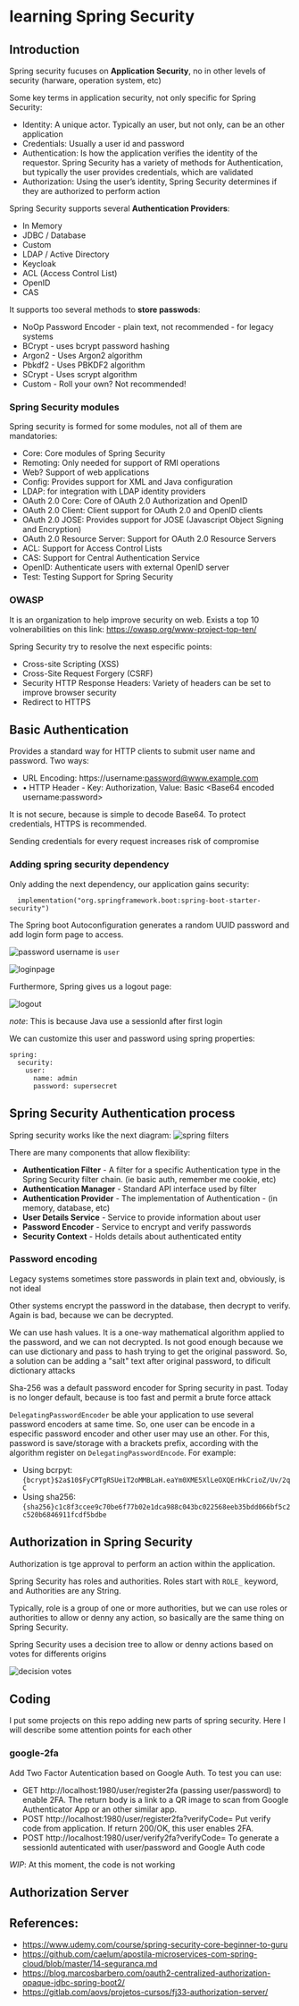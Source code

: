# learning Spring Security

## Introduction
Spring security fucuses on **Application Security**, no in other levels of security (harware, operation system, etc)

Some key terms in application security, not only specific for Spring Security:
- Identity: A unique actor. Typically an user, but not only, can be an other application
- Credentials: Usually a user id and password
- Authentication: Is how the application verifies the identity of the requestor. Spring Security has a variety of methods for Authentication, but typically the user provides credentials, which are validated
- Authorization: Using the user’s identity, Spring Security determines if they are authorized to perform action

Spring Security supports several **Authentication Providers**:
- In Memory
- JDBC / Database
- Custom
- LDAP / Active Directory
- Keycloak
- ACL (Access Control List)
- OpenID
- CAS

It supports too several methods to **store passwods**:
- NoOp Password Encoder - plain text, not recommended - for legacy systems
- BCrypt - uses bcrypt password hashing
- Argon2 - Uses Argon2 algorithm
- Pbkdf2 - Uses PBKDF2 algorithm
- SCrypt - Uses scrypt algorithm
- Custom - Roll your own? Not recommended! 

### Spring Security modules
Spring security is formed for some modules, not all of them are mandatories:
- Core: Core modules of Spring Security
- Remoting: Only needed for support of RMI operations
- Web? Support of web applications
- Config: Provides support for XML and Java configuration
- LDAP: for integration with LDAP identity providers
- OAuth 2.0 Core: Core of OAuth 2.0 Authorization and OpenID
- OAuth 2.0 Client: Client support for OAuth 2.0 and OpenID clients 
- OAuth 2.0 JOSE: Provides support for JOSE (Javascript Object Signing and Encryption)
- OAuth 2.0 Resource Server: Support for OAuth 2.0 Resource Servers
- ACL: Support for Access Control Lists
- CAS: Support for Central Authentication Service
- OpenID: Authenticate users with external OpenID server
- Test: Testing Support for Spring Security 

### OWASP
It is an organization to help improve security on web. Exists a top 10 volnerabilities on this link: https://owasp.org/www-project-top-ten/

Spring Security try to resolve the next especific points:
- Cross-site Scripting (XSS)
- Cross-Site Request Forgery (CSRF)
- Security HTTP Response Headers: Variety of headers can be set to improve browser security
- Redirect to HTTPS

## Basic Authentication
Provides a standard way for HTTP clients to submit user name and password. Two ways:
- URL Encoding: https://username:password@www.example.com
- • HTTP Header - Key: Authorization, Value: Basic \<Base64 encoded username:password\>

It is not secure, because is simple to decode Base64. To protect credentials, HTTPS is recommended.

Sending credentials for every request increases risk of compromise

### Adding spring security dependency
Only adding the next dependency, our application gains security:

```
  implementation("org.springframework.boot:spring-boot-starter-security")
```
The Spring boot Autoconfiguration generates a random UUID password and add login form page to access.

![password](images/randompassword.png)
username is `user`

![loginpage](images/loginpage.png)

Furthermore, Spring gives us a logout page:

![logout](images/logout.png)

_note_: This is because Java use a sessionId after first login

We can customize this user and password using spring properties:
```
spring:
  security:
    user:
      name: admin
      password: supersecret
```

## Spring Security Authentication process

Spring security works like the next diagram:
![spring filters](images/securityFilter.png)

There are many components that allow flexibility:
- **Authentication Filter** - A filter for a specific Authentication type in the Spring Security filter
chain. (ie basic auth, remember me cookie, etc)
- **Authentication Manager** - Standard API interface used by filter
- **Authentication Provider** - The implementation of Authentication - (in memory, database, etc)
- **User Details Service** - Service to provide information about user
- **Password Encoder** - Service to encrypt and verify passwords
- **Security Context** - Holds details about authenticated entity 

### Password encoding
Legacy systems sometimes store passwords in plain text and, obviously, is not ideal

Other systems encrypt the password in the database, then decrypt to verify. Again is bad, because we can be decrypted.

We can use hash values. It is a one-way mathematical algorithm applied to the password, and we can not decrypted. Is not good enough because we can use dictionary and pass to hash trying to get the original password. So, a solution can be adding a "salt" text after original password, to dificult dictionary attacks

Sha-256 was a default password encoder for Spring security in past. Today is no longer default, because is too fast and permit a brute force attack

`DelegatingPasswordEncoder` be able your application to use several password encoders at same time. So, one user can be encode in a especific password encoder and other user may use an other. For this, password is save/storage with a brackets prefix, according with the algorithm register on `DelegatingPasswordEncode`. For example:
- Using bcrpyt: `{bcrypt}$2a$10$FyCPTgRSUeiT2oMMBLaH.eaYm0XME5XlLeOXQErHkCrioZ/Uv/2qC`
- Using sha256: `{sha256}c1c8f3ccee9c70be6f77b02e1dca988c043bc022568eeb35bdd066bf5c2c520b6846911fcdf5bdbe`

## Authorization in Spring Security
Authorization is tge approval to perform an action within the application. 

Spring Security has roles and authorities. Roles start with `ROLE_` keyword, and Authorities are any String. 

Typically, role is a group of one or more authorities, but we can use roles or authorities to allow or denny any action, so basically are the same thing on Spring Security.

Spring Security uses a decision tree to allow or denny actions based on votes for differents origins

![decision votes](images/decisionVotes.png)

## Coding

I put some projects on this repo adding new parts of spring security. Here I will describe some attention points for each other


### google-2fa
Add Two Factor Autentication based on Google Auth. To test you can use:
- GET http://localhost:1980/user/register2fa (passing user/password) to enable 2FA. The return body is a link to a QR image to scan from Google Authenticator App or an other similar app.
- POST http://localhost:1980/user/register2fa?verifyCode=<verifyCode> Put verify code from application. If return 200/OK, this user enables 2FA.
- POST http://localhost:1980/user/verify2fa?verifyCode=<verifyCode> To generate a sessionId autenticated with user/password and Google Auth code

_WIP_: At this moment, the code is not working



## Authorization Server


## References:

- https://www.udemy.com/course/spring-security-core-beginner-to-guru
- https://github.com/caelum/apostila-microservices-com-spring-cloud/blob/master/14-seguranca.md
- https://blog.marcosbarbero.com/oauth2-centralized-authorization-opaque-jdbc-spring-boot2/
- https://gitlab.com/aovs/projetos-cursos/fj33-authorization-server/

